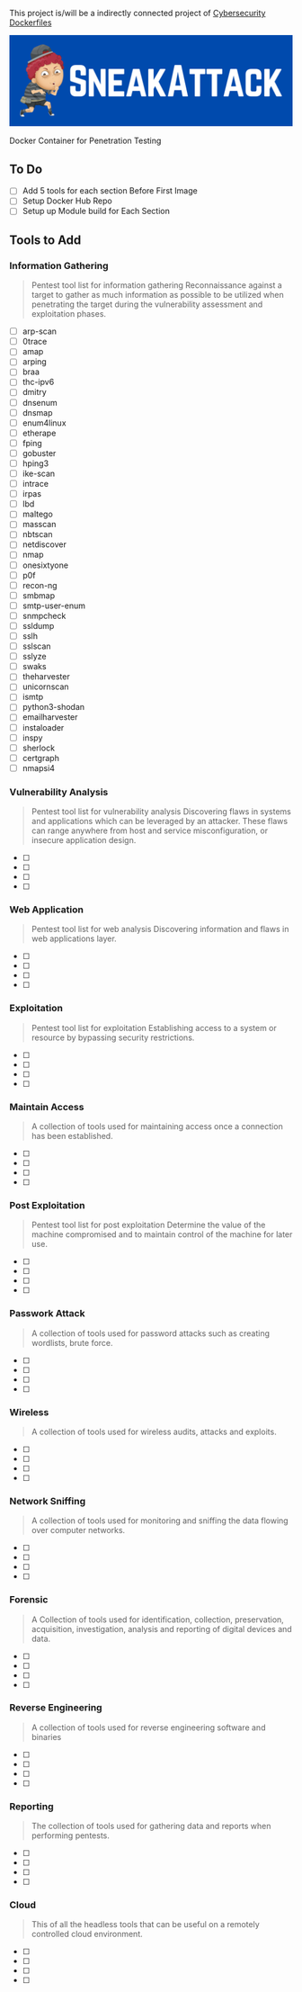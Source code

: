 This project is/will be a indirectly connected project of [Cybersecurity Dockerfiles](https://github.com/austinsonger/cybersecurity-dockerfiles)

![SneakAttack](/img/SneakAttack-Banner.png)

Docker Container for Penetration Testing

## To Do
- [ ] Add 5 tools for each section Before First Image
- [ ] Setup Docker Hub Repo 
- [ ] Setup up Module build for Each Section

## Tools to Add

### Information Gathering
> Pentest tool list for information gathering Reconnaissance against a target to gather as much information as possible to be utilized when penetrating the target during the vulnerability assessment and exploitation phases.

- [ ] arp-scan
- [ ] 0trace
- [ ] amap
- [ ] arping
- [ ] braa
- [ ] thc-ipv6
- [ ] dmitry
- [ ] dnsenum
- [ ] dnsmap
- [ ] enum4linux
- [ ] etherape
- [ ] fping
- [ ] gobuster
- [ ] hping3
- [ ] ike-scan
- [ ] intrace
- [ ] irpas
- [ ] lbd
- [ ] maltego
- [ ] masscan
- [ ] nbtscan
- [ ] netdiscover
- [ ] nmap
- [ ] onesixtyone
- [ ] p0f
- [ ] recon-ng
- [ ] smbmap
- [ ] smtp-user-enum
- [ ] snmpcheck
- [ ] ssldump
- [ ] sslh
- [ ] sslscan
- [ ] sslyze
- [ ] swaks
- [ ] theharvester
- [ ] unicornscan
- [ ] ismtp
- [ ] python3-shodan
- [ ] emailharvester
- [ ] instaloader
- [ ] inspy
- [ ] sherlock
- [ ] certgraph
- [ ] nmapsi4

### Vulnerability Analysis
> Pentest tool list for vulnerability analysis Discovering flaws in systems and applications which can be leveraged by an attacker. These flaws can range anywhere from host and service misconfiguration, or insecure application design.

- [ ] 
- [ ] 
- [ ] 
- [ ] 


### Web Application
> Pentest tool list for web analysis Discovering information and flaws in web applications layer.

- [ ] 
- [ ] 
- [ ] 
- [ ] 


### Exploitation
>  Pentest tool list for exploitation Establishing access to a system or resource by bypassing security restrictions.

- [ ] 
- [ ] 
- [ ] 
- [ ] 


### Maintain Access
> A collection of tools used for maintaining access once a connection has been established.

- [ ] 
- [ ] 
- [ ] 
- [ ] 


### Post Exploitation
> Pentest tool list for post exploitation Determine the value of the machine compromised and to maintain control of the machine for later use.

- [ ] 
- [ ] 
- [ ] 
- [ ] 


### Passwork Attack
> A collection of tools used for password attacks such as creating wordlists, brute force.

- [ ] 
- [ ] 
- [ ] 
- [ ] 


### Wireless
> A collection of tools used for wireless audits, attacks and exploits.

- [ ] 
- [ ] 
- [ ] 
- [ ] 


### Network Sniffing
> A collection of tools used for monitoring and sniffing the data flowing over computer networks. 

- [ ] 
- [ ] 
- [ ] 
- [ ] 


### Forensic
>  A Collection of tools used for identification, collection, preservation, acquisition, investigation, analysis and reporting of digital devices and data.

- [ ] 
- [ ] 
- [ ] 
- [ ] 


### Reverse Engineering
> A collection of tools used for reverse engineering software and binaries

- [ ] 
- [ ] 
- [ ] 
- [ ] 


### Reporting
>  The collection of tools used for gathering data and reports when performing pentests.

- [ ] 
- [ ] 
- [ ] 
- [ ] 

### Cloud
> This of all the headless tools that can be useful on a remotely controlled cloud environment.

- [ ] 
- [ ] 
- [ ] 
- [ ] 




